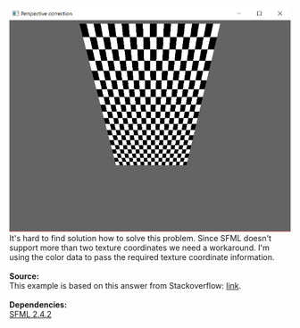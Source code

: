 <img src="https://raw.githubusercontent.com/nandee95/SFML_Perspective_Correction_Example/master/README/preview.png"><br>
It's hard to find solution how to solve this problem.
Since SFML doesn't support more than two texture coordinates we need a workaround. I'm using the color data to pass the required texture coordinate information.<br><br>
<b>Source:</b><br>
This example is based on this answer from Stackoverflow: <a href="http://stackoverflow.com/questions/15242507/perspective-correct-texturing-of-trapezoid-in-opengl-es-2-0#answer-15245064">link</a>.
<br><br>
<b>Dependencies:</b><br>
<a href="https://www.sfml-dev.org/download.php">SFML 2.4.2</a>
